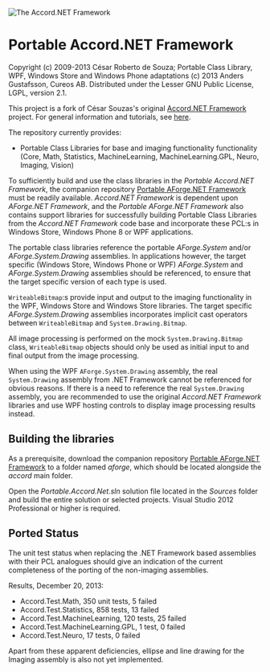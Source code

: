 ![The Accord.NET Framework](http://accord-framework.net/docs/icons/logo.png)

Portable Accord.NET Framework
=============================

Copyright (c) 2009-2013 César Roberto de Souza; Portable Class Library, WPF, Windows Store and Windows Phone adaptations (c) 2013 Anders Gustafsson, Cureos AB. 
Distributed under the Lesser GNU Public License, LGPL, version 2.1.

This project is a fork of César Souzas's original [Accord.NET Framework](https://github.com/accord-net/framework) project. 
For general information and tutorials, see [here](http://accord-net.github.io).

The repository currently provides:

* Portable Class Libraries for base and imaging functionality functionality (Core, Math, Statistics, MachineLearning, MachineLearning.GPL, Neuro, Imaging, Vision) 

To sufficiently build and use the class libraries in the *Portable Accord.NET Framework*, the companion repository [Portable AForge.NET Framework](https://github.com/cureos/aforge) must be readily available.
*Accord.NET Framework* is dependent upon *AForge.NET Framework*, and the *Portable AForge.NET Framework* also contains support libraries for successfully building Portable
Class Libraries from the *Accord.NET Framework* code base and incorporate these PCL:s in Windows Store, Windows Phone 8 or WPF applications.

The portable class libraries reference the portable *AForge.System* and/or *AForge.System.Drawing* assemblies. In applications however, the target specific (Windows Store, Windows Phone or WPF)
*AForge.System* and *AForge.System.Drawing* assemblies should be referenced, to ensure that the target specific version of each type is used.
 
`WriteableBitmap`:s provide input and output to the imaging functionality in the WPF, Windows Store and Windows Store libraries. The target specific *AForge.System.Drawing* assemblies 
incorporates implicit cast operators between `WriteableBitmap` and `System.Drawing.Bitmap`.

All image processing is performed on the mock `System.Drawing.Bitmap` class, `WriteableBitmap` objects should only be used as initial input to and final output from the
image processing.

When using the WPF `AForge.System.Drawing` assembly, the real `System.Drawing` assembly from .NET Framework cannot be referenced for obvious reasons. If there is a need to reference 
the real `System.Drawing` assembly, you are recommended to use the original *Accord.NET Framework* libraries and use WPF hosting controls to display image processing results instead.


Building the libraries
----------------------

As a prerequisite, download the companion repository [Portable AForge.NET Framework](https://github.com/cureos/aforge) to a folder named *aforge*, which should be located alongside the *accord* main folder.

Open the *Portable.Accord.Net.sln* solution file located in the *Sources* folder and build the entire solution or selected projects. Visual Studio 2012 Professional or higher is required.


Ported Status
-------------

The unit test status when replacing the .NET Framework based assemblies with their PCL analogues should give an indication of the current completeness of the porting 
of the non-imaging assemblies.

Results, December 20, 2013:

* Accord.Test.Math, 350 unit tests, 5 failed
* Accord.Test.Statistics, 858 tests, 13 failed
* Accord.Test.MachineLearning, 120 tests, 25 failed
* Accord.Test.MachineLearning.GPL, 1 test, 0 failed
* Accord.Test.Neuro, 17 tests, 0 failed

Apart from these apparent deficiencies, ellipse and line drawing for the Imaging assembly is also not yet implemented.
